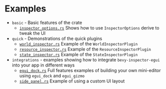 # Examples

- `basic` - Basic features of the crate
  - [`inspector_options.rs`](./basic/inspector_options.rs) Shows how to use `InspectorOptions` derive to tweak the UI
- `quick` - Demonstrations of the quick plugins
  - [`world_inspector.rs`](./quick/world_inspector.rs) Example of the `WorldInspectorPlugin`
  - [`resource_inspector.rs`](./quick/resource_inspector.rs) Example of the `ResourceInspectorPlugin`
  - [`state_inspector.rs`](./quick/state_inspector.rs) Example of the `StateInspectorPlugin`
- `integrations` - examples showing how to integrate `bevy-inspector-egui` into your app in different ways
  - [`egui_dock.rs`](./integrations/egui_dock.rs) Full features examples of building your own mini-editor using `egui_dock` and `egui_gizmo`
  - [`side_panel.rs`](./integrations/side_panel.rs) Example of using a custom UI layout
